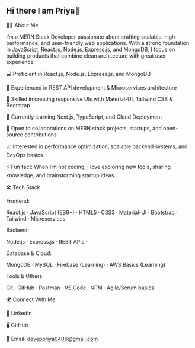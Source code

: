 ## Hi there I am Priya👋

👨‍💻 About Me

I’m a MERN Stack Developer passionate about crafting scalable, high-performance, and user-friendly web applications. With a strong foundation in JavaScript, React.js, Node.js, Express.js, and MongoDB, I focus on building products that combine clean architecture with great user experience.

💻 Proficient in React.js, Node.js, Express.js, and MongoDB

🚀 Experienced in REST API development & Microservices architecture

🎨 Skilled in creating responsive UIs with Material-UI, Tailwind CSS & Bootstrap

🌱 Currently learning Next.js, TypeScript, and Cloud Deployment

🤝 Open to collaborations on MERN stack projects, startups, and open-source contributions

📈 Interested in performance optimization, scalable backend systems, and DevOps basics

⚡ Fun fact: When I’m not coding, I love exploring new tools, sharing knowledge, and brainstorming startup ideas.

🛠 Tech Stack

Frontend:

React.js · JavaScript (ES6+) · HTML5 · CSS3 · Material-UI · Bootstrap · Tailwind · Microservices 

Backend:

Node.js · Express.js · REST APIs · 

Database & Cloud:

MongoDB ·  MySQL · Firebase (Learning) · AWS Basics (Learning)

Tools & Others:

Git · GitHub · Postman · VS Code · NPM · Agile/Scrum basics


🌍 Connect With Me

💼 LinkedIn

🖥️ GitHub

📧 Email: deveppriya0406@gmail.com





